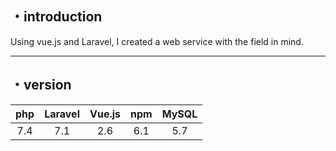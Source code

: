 ## ・introduction
Using vue.js and Laravel, I created a web service with the field in mind.

***

## ・version
|php|Laravel|Vue.js|npm|MySQL|
|:--:|:--:|:--:|:--:|:--:|
|7.4|7.1|2.6|6.1|5.7|
